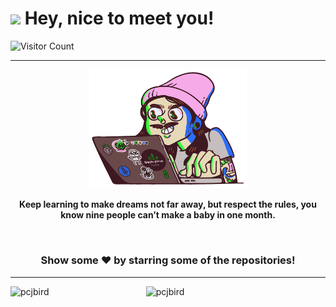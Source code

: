 <h1><img src="https://emojis.slackmojis.com/emojis/images/1531849430/4246/blob-sunglasses.gif?1531849430" width="30"/> Hey, nice to meet you!</h1>

![Visitor Count](https://profile-counter.glitch.me/pcjbird/count.svg)

<hr/>

<p align="center"> <img src="programming.gif" width="50%" /></p>
<p align="center"><b>Keep learning to make dreams not far away, but respect the rules, you know nine people can’t make a baby in one month.</b></p>

<br>

<div align="center">

### Show some ❤️ by starring some of the repositories!
</div>

<hr/>
 
 <p align="center">
    <p>
      <img align="left" src="https://github-readme-stats.vercel.app/api/top-langs?username=pcjbird&show_icons=true&locale=en&layout=compact&langs_count=8&count_private=true&theme=synthwave" alt="pcjbird" width="38%"/>
    </p>
    <p>
      <img align="right" src="https://github-readme-stats.vercel.app/api?username=pcjbird&show_icons=true&locale=en&count_private=true&layout=compact&count_private=true&theme=synthwave" alt="pcjbird" width="57%"/>
    </p>
</p>
